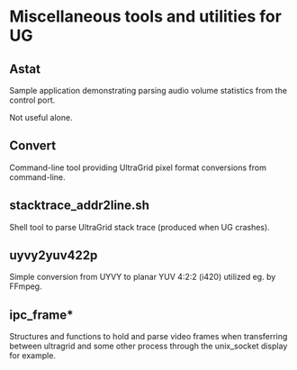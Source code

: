 Miscellaneous tools and utilities for UG
========================================

Astat
-----

Sample application demonstrating parsing audio volume statistics from the control port.

Not useful alone.


Convert
-------

Command-line tool providing UltraGrid pixel format conversions from command-line.


stacktrace\_addr2line.sh
------------------------

Shell tool to parse UltraGrid stack trace (produced when UG crashes).


uyvy2yuv422p
------------

Simple conversion from UYVY to planar YUV 4:2:2 (i420) utilized eg. by FFmpeg.

ipc\_frame*
------------

Structures and functions to hold and parse video frames when transferring
between ultragrid and some other process through the unix\_socket display for
example.
